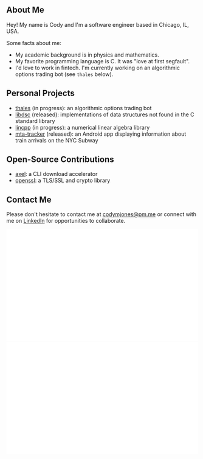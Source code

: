 ## About Me

Hey! My name is Cody and I'm a software engineer based in Chicago, IL, USA.

Some facts about me:

- My academic background is in physics and mathematics.
- My favorite programming language is C. It was "love at first segfault".
- I'd love to work in fintech. I'm currently working on an algorithmic options trading bot (see `thales` below).

## Personal Projects

- [thales](https://github.com/cm-jones/thales) (in progress): an algorithmic options trading bot
- [libdsc](https://github.com/cm-jones/libdsc) (released): implementations of data structures not found in the C standard library
- [lincpp](https://github.com/cm-jones/lincpp) (in progress): a numerical linear algebra library
- [mta-tracker](https://github.com/cm-jones/mta-tracker) (released): an Android app displaying information about train arrivals on the NYC Subway

## Open-Source Contributions

- [axel](https://github.com/axel-download-accelerator/axel): a CLI download accelerator
- [openssl](https://github.com/openssl/openssl): a TLS/SSL and crypto library

## Contact Me

Please don't hesitate to contact me at codymjones@pm.me or connect with me on [LinkedIn](https://linkedin.com/in/cm-jones) for opportunities to collaborate.

![](https://raw.githubusercontent.com/cm-jones/github-stats/master/generated/languages.svg#gh-dark-mode-only)
![](https://raw.githubusercontent.com/cm-jones/github-stats/master/generated/languages.svg#gh-light-mode-only)
